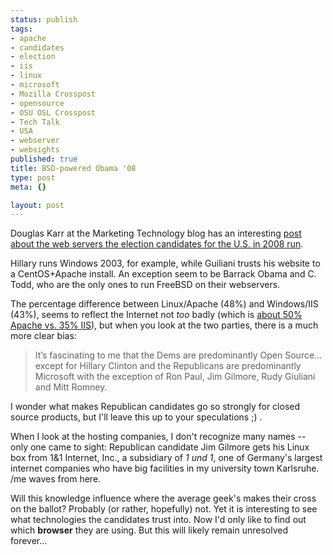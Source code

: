 ```yaml
--- 
status: publish
tags: 
- apache
- candidates
- election
- iis
- linux
- microsoft
- Mozilla Crosspost
- opensource
- OSU OSL Crosspost
- Tech Talk
- USA
- webserver
- websights
published: true
title: BSD-powered Obama '08
type: post
meta: {}

layout: post
---
```

Douglas Karr at the Marketing Technology blog has an interesting <a href="http://www.douglaskarr.com/2007/06/23/2008-elections-by-server/">post about the web servers the election candidates for the U.S. in 2008 run</a>.

Hillary runs Windows 2003, for example, while Guiliani trusts his website to a CentOS+Apache install. An exception seem to be Barrack Obama and C. Todd, who are the only ones to run FreeBSD on their webservers.

The percentage difference between Linux/Apache (48%) and Windows/IIS (43%), seems to reflect the Internet not <em>too</em> badly (which is <a href="http://news.netcraft.com/archives/web_server_survey.html">about 50% Apache vs. 35% IIS</a>), but when you look at the two parties, there is a much more clear bias:

<blockquote>It’s fascinating to me that the Dems are predominantly Open Source… except for Hillary Clinton and the Republicans are predominantly Microsoft with the exception of Ron Paul, Jim Gilmore, Rudy Giuliani and Mitt Romney.</blockquote>

I wonder what makes Republican candidates go so strongly for closed source products, but I'll leave this up to your speculations ;) .

When I look at the hosting companies, I don't recognize many names -- only one came to sight: Republican candidate Jim Gilmore gets his Linux box from 1&1 Internet, Inc., a subsidiary of <em>1 und 1</em>, one of Germany's largest internet companies who have big facilities in my university town Karlsruhe. /me waves from here.

Will this knowledge influence where the average geek's makes their cross on the ballot? Probably (or rather, hopefully) not. Yet it is interesting to see what technologies the candidates trust into. Now I'd only like to find out which <strong>browser</strong> they are using. But this will likely remain unresolved forever...
